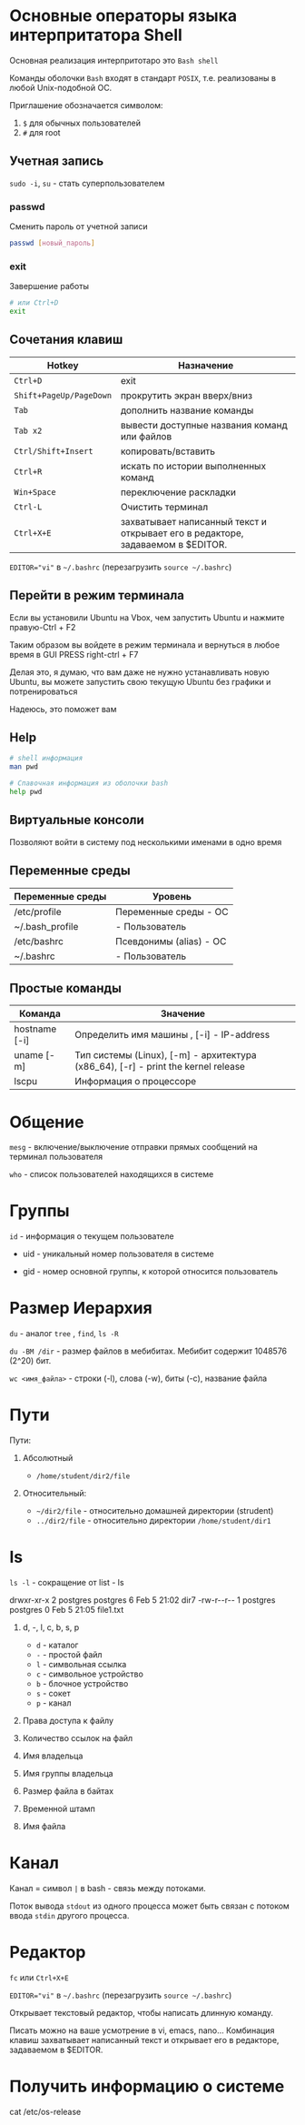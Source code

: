 # Основные операторы языка интерпритатора Shell

Основная реализация интерпритотаро это `Bash shell`

Команды оболочки `Bash` входят в стандарт `POSIX`, т.е. реализованы в любой Unix-подобной ОС.

Приглашение обозначается символом:

1. `$` для обычных пользователей
2. `#` для root

## Учетная запись

`sudo -i`, `su` - стать суперпользователем


### passwd

Сменить пароль от учетной записи

```bash
passwd [новый_пароль]
```

### exit

Завершение работы

```bash
# или Ctrl+D
exit
```

## Сочетания клавиш

Hotkey                    | Назначение
--------------------------|------------------------------------
`Ctrl+D   `                 | exit
`Shift+PageUp/PageDown`     | прокрутить экран вверх/вниз
`Tab`                       | дополнить название команды
`Tab x2`                    | вывести доступные названия команд или файлов
`Ctrl/Shift+Insert`         | копировать/вставить
`Ctrl+R`                    | искать по истории выполненных команд
`Win+Space`                 | переключение раскладки
`Ctrl-L`                  | Очистить терминал
`Ctrl+X+E`                | захватывает написанный текст и открывает его в редакторе, задаваемом в $EDITOR.

`EDITOR="vi"` в `~/.bashrc` (перезагрузить `source ~/.bashrc`)

## Перейти в режим терминала

Если вы установили Ubuntu на Vbox, чем запустить Ubuntu и нажмите правую-Ctrl + F2

Таким образом вы войдете в режим терминала и вернуться в любое время в GUI PRESS right-ctrl + F7

Делая это, я думаю, что вам даже не нужно устанавливать новую Ubuntu, вы можете запустить свою текущую Ubuntu без графики и потренироваться

Надеюсь, это поможет вам

## Help

```bash
# shell информация
man pwd

# Спавочная информация из оболочки bash
help pwd
```

## Виртуальные консоли

Позволяют войти в систему под несколькими именами в одно время

## Переменные среды

Переменные среды                  | Уровень
----------------------------------|---------------------------------
/etc/profile                      | Переменные среды - ОС
~/.bash_profile                   |                  - Пользователь
/etc/bashrc                       | Псевдонимы (alias) - ОС
~/.bashrc                         |                    - Пользователь

## Простые команды

Команда               | Значение
----------------------|--------------------------------
hostname [-i]         | Определить имя машины , [-i] - IP-address
uname [-m]            | Тип системы (Linux), [-m] - архитектура (x86_64), [-r] - print the kernel release 
lscpu                 | Информация о процессоре


# Общение

`mesg` - включение/выключение отправки прямых сообщений на терминал пользователя

`who` - список пользователей находящихся в системе

# Группы

`id` - информация о текущем пользователе

+ uid - уникальный номер пользователя в системе

+ gid - номер основной группы, к которой относится пользователь

# Размер Иерархия

`du` - аналог `tree` , `find`, `ls -R`

`du -BM /dir` - размер файлов в мебибитах. Мебибит содержит 1048576 (2^20) бит.

`wc <имя_файла>` - строки (-l), слова (-w), биты (-c), название файла

# Пути

Пути:

1. Абсолютный

	+ `/home/student/dir2/file`

2. Относительный:

	+ `~/dir2/file` - относительно домашней директории (strudent)
	+ `../dir2/file` - относительно директории `/home/student/dir1`


# ls

`ls -l` - сокращение от list - ls

drwxr-xr-x 2 postgres postgres  6 Feb  5 21:02 dir7
-rw-r--r-- 1 postgres postgres  0 Feb  5 21:05 file1.txt

1. d, -, l, c, b, s, p

	+ `d` - каталог
	+ `-` - простой файл
	+ `l` - символьная ссылка
	+ `c` - символьное устройство
	+ `b` - блочное устройство
	+ `s` - сокет
	+ `p` - канал

2. Права доступа к файлу

3. Количество ссылок на файл

4. Имя владельца

5. Имя группы владельца

6. Размер файла в байтах

7. Временной штамп

8. Имя файла

# Канал

Канал = символ `|` в bash - связь между потоками. 

Поток вывода `stdout` из одного процесса может быть связан с потоком ввода `stdin` другого процесса. 

# Редактор

`fc`
или
`Ctrl+X+E`

`EDITOR="vi"` в `~/.bashrc` (перезагрузить `source ~/.bashrc`)

Открывает текстовый редактор, чтобы написать длинную команду.

Писать можно на ваше усмотрение в vi, emacs, nano... Комбинация клавиш захватывает написанный текст и открывает его в редакторе, задаваемом в $EDITOR.

# Получить информацию о системе

cat /etc/os-release


